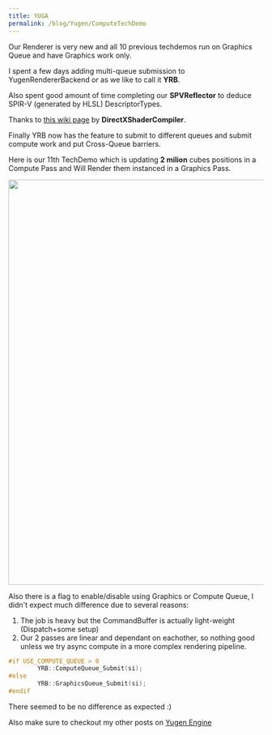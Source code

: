 ```yaml
---
title: YUGA
permalink: /blog/Yugen/ComputeTechDemo
---
```


Our Renderer is very new and all 10 previous techdemos run on Graphics Queue and have Graphics work only.

I spent a few days adding multi-queue submission to YugenRendererBackend or as we like to call it **YRB**.

Also spent good amount of time completing our **SPVReflector** to deduce SPIR-V (generated by HLSL) DescriptorTypes.

Thanks to [this wiki page](https://github.com/Microsoft/DirectXShaderCompiler/blob/master/docs/SPIR-V.rst#introduction) by **DirectXShaderCompiler**.

Finally YRB now has the feature to submit to different queues and submit compute work and put Cross-Queue barriers.

Here is our 11th TechDemo which is updating **2 milion** cubes positions in a Compute Pass and Will Render them instanced in a Graphics Pass. 

<p align="center">
  <img src="https://raw.githubusercontent.com/Erfan-Ahmadi/erfan-ahmadi.github.io/master/images/Yugen/ComputeDemo.gif" alt="" width="800"/>
</p>

Also there is a flag to enable/disable using Graphics or Compute Queue, I didn't expect much difference due to several reasons:
1. The job is heavy but the CommandBuffer is actually light-weight (Dispatch+some setup) 
2. Our 2 passes are linear and dependant on eachother, so nothing good unless we try async compute in a more complex rendering pipeline.

```c++
#if USE_COMPUTE_QUEUE > 0
        YRB::ComputeQueue_Submit(si);
#else 
        YRB::GraphicsQueue_Submit(si);
#endif 
```

There seemed to be no difference as expected :)

Also make sure to checkout my other posts on [Yugen Engine](https://erfan-ahmadi.github.io/Yugen)